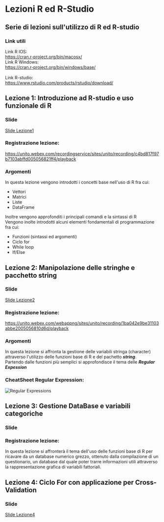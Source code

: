 # Lezioni R ed R-Studio
## Serie di lezioni sull'utilizzo di R ed R-studio
### Link utili
Link R IOS:<br>
https://cran.r-project.org/bin/macosx/ <br>
Link R Windows:<br>
https://cran.r-project.org/bin/windows/base/<br>
<br>
Link R-studio:<br>
https://www.rstudio.com/products/rstudio/download/<br>


## Lezione 1: Introduzione ad R-studio e uso funzionale di R
### Slide
[Slide Lezione1](https://htmlpreview.github.io/?https://github.com/DoctorFrancescoCalabrese/Lezioni-R-ed-R-Studio/blob/main/Slide/Lezione1_Intro.html)
### Registrazione lezione:<br>
https://unito.webex.com/recordingservice/sites/unito/recording/c4bd817f97b7103abffd005056821ff4/playback <br>
### Argomenti
In questa lezione vengono introdotti i concetti base nell'uso di R fra cui:<br>
- Vettori
- Matrici
- Liste
- DataFrame

Inoltre vengono approfonditi i principali comandi e la sintassi di R <br>
Vengono inolte introdotti alcuni elementi fondamentali di programmazione fra cui:<br>
- Funzioni (sintassi ed argomenti)
- Ciclo for
- While loop
- If/Else


## Lezione 2: Manipolazione delle stringhe e pacchetto string
### Slide
[Slide Lezione2](https://htmlpreview.github.io/?https://github.com/DoctorFrancescoCalabrese/Lezioni-R-ed-R-Studio/blob/main/Slide/Lezione2_Stringhe.html)
### Registrazione lezione:<br>
https://unito.webex.com/webappng/sites/unito/recording/1ba042e9be31103abbe2005056810d6d/playback
### Argomenti
In questa lezione si affronta la gestione delle variabili stringa (character) attraverso l'utilizzo delle funzioni base di R e del pachetto ***string***. <br>
Partendo dalle funzioni più semplici si approfondisce il tema delle ***Regular Expession***
### CheatSheet Regular Expression:
![Regular Expressions](https://denhamcoder.files.wordpress.com/2019/11/110719_1134_netregexche1.png)


## Lezione 3: Gestione DataBase e variabili categoriche
### Slide
### Registrazione lezione:<br>
In questa lezione si affronterà il tema dell'uso delle funzioni base di R per ricavare da un database numerico grezzo, ottenuto dalla compilazione di un questionario, un database dal quale poter trarre informazioni utili attraverso la rappresentazione grafica di variabili fattoriali.<br>

## Lezione 4: Ciclo For con applicazione per Cross-Validation
### Slide
[Slide Lezione4](https://htmlpreview.github.io/?https://github.com/DoctorFrancescoCalabrese/Lezioni-R-ed-R-Studio/blob/main/Slide/Lezione3_Ciclo-For.html)
